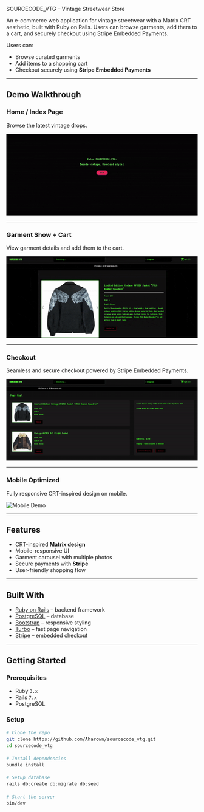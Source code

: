 SOURCECODE_VTG – Vintage Streetwear Store

An e-commerce web application for vintage streetwear with a Matrix CRT aesthetic, built with Ruby on Rails. Users can browse garments, add them to a cart, and securely checkout using Stripe Embedded Payments.

Users can:
- Browse curated garments
- Add items to a shopping cart
- Checkout securely using **Stripe Embedded Payments**

---

## Demo Walkthrough

### Home / Index Page
Browse the latest vintage drops.

![Index Page](app/assets/images/sourcecode_vtg_index.gif)

---

### Garment Show + Cart
View garment details and add them to the cart.

![Show & Cart](app/assets/images/sourcecode_vtg_gif2_show_page.gif)

---

### Checkout
Seamless and secure checkout powered by Stripe Embedded Payments.

![Checkout](app/assets/images/sourcecode_vtg_gif3_checkout.gif)

---

### Mobile Optimized
Fully responsive CRT-inspired design on mobile.

![Mobile Demo](app/assets/images/sourcecode_vtg_gif4_mobile.gif)

---

## Features
- CRT-inspired **Matrix design**
- Mobile-responsive UI
- Garment carousel with multiple photos
- Secure payments with **Stripe**
- User-friendly shopping flow

---

##  Built With
- [Ruby on Rails](https://rubyonrails.org/) – backend framework
- [PostgreSQL](https://www.postgresql.org/) – database
- [Bootstrap](https://getbootstrap.com/) – responsive styling
- [Turbo](https://turbo.hotwired.dev/) – fast page navigation
- [Stripe](https://stripe.com/) – embedded checkout

---

## Getting Started

### Prerequisites
- Ruby `3.x`
- Rails `7.x`
- PostgreSQL

### Setup
```bash
# Clone the repo
git clone https://github.com/Aharown/sourcecode_vtg.git
cd sourcecode_vtg

# Install dependencies
bundle install

# Setup database
rails db:create db:migrate db:seed

# Start the server
bin/dev
